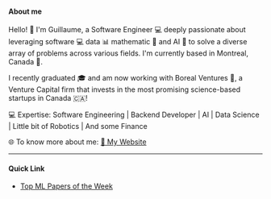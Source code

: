 #### About me
Hello! 👋 I'm Guillaume, a Software Engineer 💻 deeply passionate about leveraging software 💻 data 📊 mathematic 🧮 and AI 🤖 to solve a diverse array of problems across various fields. I'm currently based in Montreal, Canada 🍁.

I recently graduated 🎓 and am now working with Boreal Ventures 🧭, a Venture Capital firm that invests in the most promising science-based startups in Canada 🇨🇦!

💻 Expertise: Software Engineering | Backend Developer | AI | Data Science | Little bit of Robotics | And some Finance

🌐 To know more about me: [🔗 My Website](https://guthi1.github.io/)

---
#### Quick Link
- [Top ML Papers of the Week](https://github.com/dair-ai/ML-Papers-of-the-Week)

